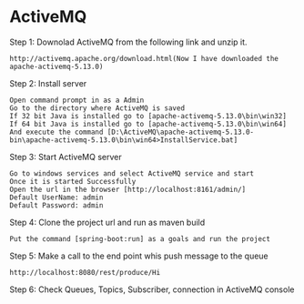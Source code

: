 # ActiveMQ

Step 1: Downolad ActiveMQ from the following link and unzip it.

	http://activemq.apache.org/download.html(Now I have downloaded the apache-activemq-5.13.0)


Step 2: Install server 

	Open command prompt in as a Admin
	Go to the directory where ActiveMQ is saved 
	If 32 bit Java is installed go to [apache-activemq-5.13.0\bin\win32]
	If 64 bit Java is installed go to [apache-activemq-5.13.0\bin\win64]
	And execute the command [D:\ActiveMQ\apache-activemq-5.13.0-bin\apache-activemq-5.13.0\bin\win64>InstallService.bat]
	
Step 3: Start ActiveMQ server
	
	Go to windows services and select ActiveMQ service and start
	Once it is started Successfully
	Open the url in the browser [http://localhost:8161/admin/]
	Default UserName: admin
	Default Password: admin
	
Step 4: Clone the project url and run as maven build
	
	Put the command [spring-boot:run] as a goals and run the project
	
Step 5: Make a call to the end point whis push message to the queue 
	
	http://localhost:8080/rest/produce/Hi
	
Step 6: Check Queues, Topics, Subscriber, connection  in ActiveMQ console
	
